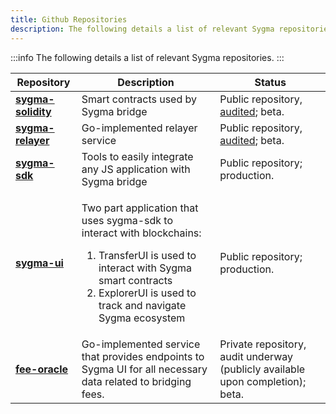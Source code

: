 ```yaml
---
title: Github Repositories
description: The following details a list of relevant Sygma repositories.
---
```


:::info
The following details a list of relevant Sygma repositories.
:::

| Repository | Description | Status |
| ---- |-------------| ------ |
| [**sygma-solidity**](https://github.com/sygmaprotocol/sygma-solidity) | Smart contracts used by Sygma bridge | Public repository, [audited](audits/); beta. |
| [**sygma-relayer**](https://github.com/sygmaprotocol/sygma-relayer) | Go-implemented relayer service | Public repository, [audited](audits/); beta. |
| [**sygma-sdk**](https://github.com/sygmaprotocol/sygma-sdk) | Tools to easily integrate any JS application with Sygma bridge | Public repository; production.|
| [**sygma-ui**](https://github.com/sygmaprotocol/sygma-ui) | <p>Two part application that uses sygma-sdk to interact with blockchains:</p><ol><li>TransferUI is used to interact with Sygma smart contracts</li><li>ExplorerUI is used to track and navigate Sygma ecosystem</li></ol> | Public repository; production. |
| [**fee-oracle**](https://github.com/sygmaprotocol/sygma-fee-oracle) | Go-implemented service that provides endpoints to Sygma UI for all necessary data related to bridging fees. | Private repository, audit underway (publicly available upon completion); beta. |

